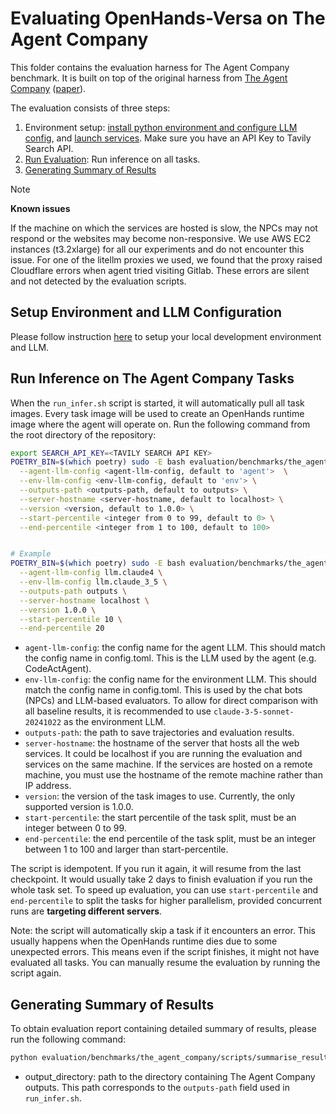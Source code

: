 # Evaluating OpenHands-Versa on The Agent Company


This folder contains the evaluation harness for The Agent Company benchmark. It is built on top of the original harness from [The Agent Company](https://github.com/TheAgentCompany/TheAgentCompany/tree/main/evaluation) ([paper](https://arxiv.org/abs/2412.14161)).

The evaluation consists of three steps:

1. Environment setup: [install python environment and configure LLM config](../../../README.md#installation), and [launch services](https://github.com/TheAgentCompany/TheAgentCompany/blob/main/docs/SETUP.md). Make sure you have an API Key to Tavily Search API.
2. [Run Evaluation](#run-inference-on-the-agent-company-tasks): Run inference on all tasks.
3. [Generating Summary of Results](#generating-summary-of-results)

> [!NOTE]
> **Known issues**
>
> If the machine on which the services are hosted is slow, the NPCs may not respond or the websites may become non-responsive. We use AWS EC2 instances (t3.2xlarge) for all our experiments and do not encounter this issue.
> For one of the litellm proxies we used, we found that the proxy raised Cloudflare errors when agent tried visiting Gitlab. These errors are silent and not detected by the evaluation scripts.

## Setup Environment and LLM Configuration

Please follow instruction [here](../../../README.md#installation-and-llm-configuration) to setup your local development environment and LLM.

## Run Inference on The Agent Company Tasks

When the `run_infer.sh` script is started, it will automatically pull all task images. Every task image will be used to create an OpenHands runtime image where the agent will operate on. Run the following command from the root directory of the repository:

```bash
export SEARCH_API_KEY=<TAVILY SEARCH API KEY>
POETRY_BIN=$(which poetry) sudo -E bash evaluation/benchmarks/the_agent_company/scripts/run_infer.sh \
  --agent-llm-config <agent-llm-config, default to 'agent'>  \
  --env-llm-config <env-llm-config, default to 'env'> \
  --outputs-path <outputs-path, default to outputs> \
  --server-hostname <server-hostname, default to localhost> \
  --version <version, default to 1.0.0> \
  --start-percentile <integer from 0 to 99, default to 0> \
  --end-percentile <integer from 1 to 100, default to 100>


# Example
POETRY_BIN=$(which poetry) sudo -E bash evaluation/benchmarks/the_agent_company/scripts/run_infer.sh \
  --agent-llm-config llm.claude4 \
  --env-llm-config llm.claude_3_5 \
  --outputs-path outputs \
  --server-hostname localhost \
  --version 1.0.0 \
  --start-percentile 10 \
  --end-percentile 20
```

- `agent-llm-config`: the config name for the agent LLM. This should match the config name in config.toml. This is the LLM used by the agent (e.g. CodeActAgent).
- `env-llm-config`: the config name for the environment LLM. This should match the config name in config.toml. This is used by the chat bots (NPCs) and LLM-based evaluators. To allow for direct comparison with all baseline results, it is recommended to use `claude-3-5-sonnet-20241022` as the environment LLM.
- `outputs-path`: the path to save trajectories and evaluation results.
- `server-hostname`: the hostname of the server that hosts all the web services. It could be localhost if you are running the evaluation and services on the same machine. If the services are hosted on a remote machine, you must use the hostname of the remote machine rather than IP address.
- `version`: the version of the task images to use. Currently, the only supported version is 1.0.0.
- `start-percentile`: the start percentile of the task split, must be an integer between 0 to 99.
- `end-percentile`: the end percentile of the task split, must be an integer between 1 to 100 and larger than start-percentile.

The script is idempotent. If you run it again, it will resume from the last checkpoint. It would usually take 2 days to finish evaluation if you run the whole task set.
To speed up evaluation, you can use `start-percentile` and `end-percentile` to split the tasks for higher parallelism, provided concurrent runs are **targeting different servers**.

Note: the script will automatically skip a task if it encounters an error. This usually happens when the OpenHands runtime dies due to some unexpected errors. This means even if the script finishes, it might not have evaluated all tasks. You can manually resume the evaluation by running the script again.

## Generating Summary of Results

To obtain evaluation report containing detailed summary of results, please run the following command:

```bash
python evaluation/benchmarks/the_agent_company/scripts/summarise_results.py [output_directory]
```
- output_directory: path to the directory containing The Agent Company outputs. This path corresponds to the `outputs-path` field used in `run_infer.sh`.
